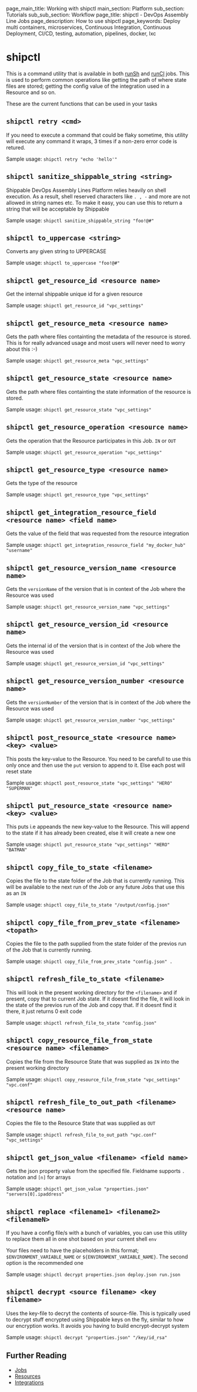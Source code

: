 page_main_title: Working with shipctl
main_section: Platform
sub_section: Tutorials
sub_sub_section: Workflow
page_title: shipctl - DevOps Assembly Line Jobs
page_description: How to use shipctl
page_keywords: Deploy multi containers, microservices, Continuous Integration, Continuous Deployment, CI/CD, testing, automation, pipelines, docker, lxc

# shipctl
This is a command utility that is available in both [runSh](/platform/workflow/job/rush) and [runCI](/platform/workflow/job/ruci) jobs. This is used to perform common operations like getting the path of where state files are stored; getting the config value of the integration used in a Resource and so on.

These are the current functions that can be used in your tasks

## `shipctl retry <cmd>`
If you need to execute a command that could be flaky sometime, this utility will execute any command it wraps, 3 times if a non-zero error code is retured.  

Sample usage: `shipctl retry "echo 'hello'"`

## `shipctl sanitize_shippable_string <string>`
Shippable DevOps Assembly Lines Platform relies heavily on shell execution. As a result, shell reserved characters like `. , -` and more are not allowed in string names etc. To make it easy, you can use this to return a string that will be acceptable by Shippable

Sample usage: `shipctl sanitize_shippable_string "foo!@#"` 

## `shipctl to_uppercase <string>`
Converts any given string to UPPERCASE

Sample usage: `shipctl to_uppercase "foo!@#"`

## `shipctl get_resource_id <resource name>`
Get the internal shippable unique id for a given resource

Sample usage: `shipctl get_resource_id "vpc_settings"` 

## `shipctl get_resource_meta <resource name>`
Gets the path where files containting the metadata of the resource is stored. This is for really advanced usage and most users will never need to worry about this :-)

Sample usage: `shipctl get_resource_meta "vpc_settings"` 

## `shipctl get_resource_state <resource name>`
Gets the path where files containting the state information of the resource is stored. 

Sample usage: `shipctl get_resource_state "vpc_settings"` 

## `shipctl get_resource_operation <resource name>`
Gets the operation that the Resource participates in this Job. `IN` or `OUT`

Sample usage: `shipctl get_resource_operation "vpc_settings"`

## `shipctl get_resource_type <resource name>`
Gets the type of the resource

Sample usage: `shipctl get_resource_type "vpc_settings"` 

## `shipctl get_integration_resource_field <resource name> <field name>`
Gets the value of the field that was requested from the resource integration 

Sample usage: `shipctl get_integration_resource_field "my_docker_hub" "username"` 

## `shipctl get_resource_version_name <resource name>`
Gets the `versionName` of the version that is in context of the Job where the Resource was used

Sample usage: `shipctl get_resource_version_name "vpc_settings"` 

## `shipctl get_resource_version_id <resource name>`
Gets the internal id of the version that is in context of the Job where the Resource was used

Sample usage: `shipctl get_resource_version_id "vpc_settings"` 

## `shipctl get_resource_version_number <resource name>`
Gets the `versionNumber` of the version that is in context of the Job where the Resource was used

Sample usage: `shipctl get_resource_version_number "vpc_settings"` 

## `shipctl post_resource_state <resource name> <key> <value>`
This posts the key-value to the Resource. You need to be carefull to use this only once and then use the `put` version to append to it. Else each post will reset state

Sample usage: `shipctl post_resource_state "vpc_settings" "HERO" "SUPERMAN"` 

## `shipctl put_resource_state <resource name> <key> <value>`
This puts i.e appeands the new key-value to the Resource. This will append to the state if it has already been created, else it will create a new one

Sample usage: `shipctl put_resource_state "vpc_settings" "HERO" "BATMAN"` 

## `shipctl copy_file_to_state <filename>`
Copies the file to the state folder of the Job that is currently running. This will be available to the next run of the Job or any future Jobs that use this as an `IN`

Sample usage: `shipctl copy_file_to_state "/output/config.json"` 

## `shipctl copy_file_from_prev_state <filename> <topath>`
Copies the file to the path supplied from the state folder of the previos run of the Job that is currently running. 

Sample usage: `shipctl copy_file_from_prev_state "config.json" . `

## `shipctl refresh_file_to_state <filename>`
This will look in the present working directory for the `<filename>` and if present, copy that to current Job state. If it doesnt find the file, it will look in the state of the previos run of the Job and copy that. If it doesnt find it there, it just returns 0 exit code

Sample usage: `shipctl refresh_file_to_state "config.json"` 

## `shipctl copy_resource_file_from_state <resource name> <filename>`
Copies the file from the Resource State that was supplied as `IN` into the present working directory

Sample usage: `shipctl copy_resource_file_from_state "vpc_settings" "vpc.conf"` 

## `shipctl refresh_file_to_out_path <filename> <resource name>`
Copies the file to the Resource State that was supplied as `OUT`

Sample usage: `shipctl refresh_file_to_out_path "vpc.conf" "vpc_settings" ` 


## `shipctl get_json_value <filename> <field name>`
Gets the json property value from the specified file. Fieldname supports `.` notation and `[n]` for arrays 

Sample usage: `shipctl get_json_value "properties.json" "servers[0].ipaddress" ` 


## `shipctl replace <filename1> <filename2> <filenameN>`
If you have a config file/s with a bunch of variables, you can use this utility to replace them all in one shot based on your current shell `env`

Your files need to have the placeholders in this format; `$ENVIRONMENT_VARIABLE_NAME` or `${ENVIRONMENT_VARIABLE_NAME}`. The second option is the recommended one

Sample usage: `shipctl decrypt properties.json deploy.json run.json` 

## `shipctl decrypt <source filename> <key filename>`
Uses the key-file to decryt the contents of source-file. This is typically used to decrypt stuff encrypted using Shippable keys on the fly, similar to how our encryption works. It avoids you having to build encrypt-decrypt system

Sample usage: `shipctl decrypt "properties.json" "/key/id_rsa" ` 


## Further Reading
* [Jobs](/platform/workflow/job/overview)
* [Resources](/platform/workflow/resource/overview)
* [Integrations](/platform/workflow/integration/overview)

